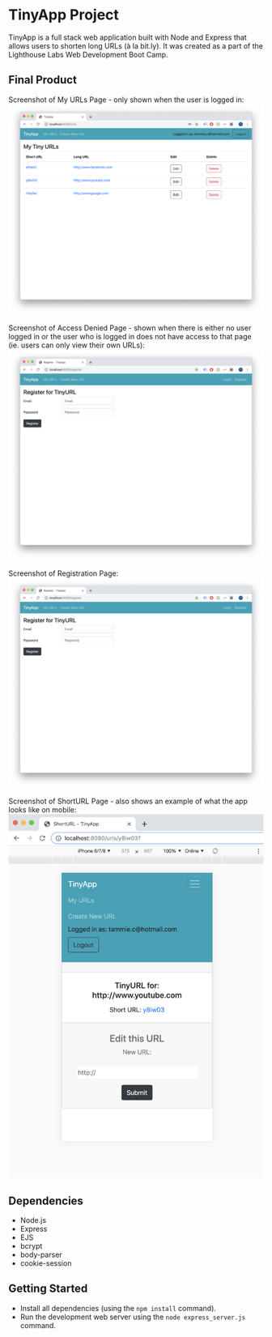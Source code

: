# TinyApp Project

TinyApp is a full stack web application built with Node and Express that allows users to shorten long URLs (à la bit.ly). It was created as a part of the Lighthouse Labs Web Development Boot Camp. 

## Final Product

Screenshot of My URLs Page - only shown when the user is logged in:
![My URLs Page](/docs/urls-page.png)

Screenshot of Access Denied Page - shown when there is either no user logged in or the user who is logged in does not have access to that page (ie. users can only view their own URLs):
![Access Denied Page](/docs/register-page.png)

Screenshot of Registration Page:
![Registration Page](/docs/register-page.png)

Screenshot of ShortURL Page - also shows an example of what the app looks like on mobile:
![ShortURL Page](/docs/short-url-page.png)

## Dependencies

- Node.js
- Express
- EJS
- bcrypt
- body-parser
- cookie-session

## Getting Started

- Install all dependencies (using the `npm install` command).
- Run the development web server using the `node express_server.js` command.